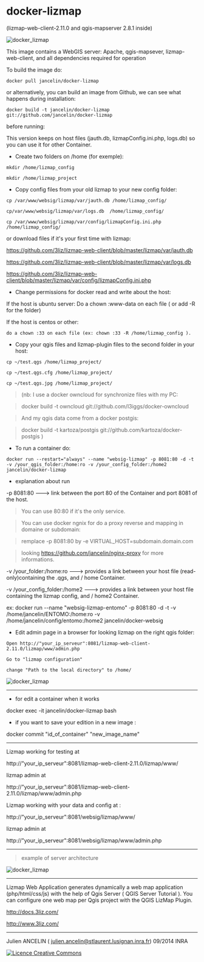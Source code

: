 
docker-lizmap 
=============

(lizmap-web-client-2.11.0 and qgis-mapserver 2.8.1 inside)

![docker_lizmap](https://cloud.githubusercontent.com/assets/6421175/4627293/b7a0a594-5389-11e4-909b-916039a16981.png)


This image contains a WebGIS server: 
Apache, qgis-mapsever, lizmap-web-client, and all dependencies required for operation


To build the image do:

```
docker pull jancelin/docker-lizmap 
```
or alternatively, you can build an image from Github, we can see what happens during installation:

```
docker build -t jancelin/docker-lizmap git://github.com/jancelin/docker-lizmap
```

before running: 

This version keeps on host files (jauth.db, lizmapConfig.ini.php, logs.db) so you can use it for other Container.

* Create two folders on /home (for exemple):
```
mkdir /home/lizmap_config

mkdir /home/lizmap_project
```

* Copy config files from your old lizmap to your new config folder:
```
cp /var/www/websig/lizmap/var/jauth.db /home/lizmap_config/

cp/var/www/websig/lizmap/var/logs.db  /home/lizmap_config/

cp /var/www/websig/lizmap/var/config/lizmapConfig.ini.php /home/lizmap_config/
```
or download files if it's your first time with lizmap:

https://github.com/3liz/lizmap-web-client/blob/master/lizmap/var/jauth.db

https://github.com/3liz/lizmap-web-client/blob/master/lizmap/var/logs.db

https://github.com/3liz/lizmap-web-client/blob/master/lizmap/var/config/lizmapConfig.ini.php

* Change permissions for docker read and write about the host:

If the host is ubuntu server:
Do a chown :www-data on each file ( or add -R for the folder)

If the host is centos or other: 
```
do a chown :33 on each file (ex: chown :33 -R /home/lizmap_config ).
```
* Copy your qgis files and lizmap-plugin files to the second folder in your host:
```
cp ~/test.qgs /home/lizmap_project/

cp ~/test.qgs.cfg /home/lizmap_project/

cp ~/test.qgs.jpg /home/lizmap_project/
```
> (nb:
> I use a docker owncloud for synchronize files with my PC:

> docker build -t owncloud git://github.com/l3iggs/docker-owncloud

> And my qgis data come from a docker postgis:

> docker build -t kartoza/postgis git://github.com/kartoza/docker-postgis
> )

* To run a container do:
```
docker run --restart="always" --name "websig-lizmap" -p 8081:80 -d -t -v /your_qgis_folder:/home:ro -v /your_config_folder:/home2 jancelin/docker-lizmap
```

* explanation about run

-p 8081:80 ---> link between the port 80 of the Container and port 8081 of the host.

 >  You can use 80:80 if it's the only service. 

 > You can use docker ngnix for do a proxy reverse and mapping in domaine or subdomain:
  
 > remplace -p 8081:80 by -e VIRTUAL_HOST=subdomain.domain.com
  
 > looking https://github.com/jancelin/nginx-proxy for more informations.
 
-v /your_folder:/home:ro ---> provides a link between your host file (read-only)containing the .qgs, and / home Container.

-v /your_config_folder:/home2 ---> provides a link between your host file containing the lizmap config, and / home2 Container.

ex: docker run --name "websig-lizmap-entomo" -p 8081:80 -d -t -v /home/jancelin/ENTOMO:/home:ro -v /home/jancelin/config/entomo:/home2 jancelin/docker-websig

* Edit admin page in a browser for looking lizmap on the right qgis folder:
```
Open http://"your_ip_serveur":8081/lizmap-web-client-2.11.0/lizmap/www/admin.php

Go to "lizmap configuration"

change "Path to the local directory" to /home/
```
![docker_lizmap](https://cloud.githubusercontent.com/assets/6421175/7345155/66bd78cc-ecd2-11e4-987b-6788a104adb3.jpeg)

____________________________________________________________________________________

* for edit a container when it works

docker exec -it jancelin/docker-lizmap bash 

* if you want to save your edition in a new image : 

docker commit "id_of_container" "new_image_name"

____________________________________________________________________________________

Lizmap working for testing at 

http://"your_ip_serveur":8081/lizmap-web-client-2.11.0/lizmap/www/

lizmap admin at 

http://"your_ip_serveur":8081/lizmap-web-client-2.11.0/lizmap/www/admin.php

Lizmap working with your data and config at : 

http://"your_ip_serveur":8081/websig/lizmap/www/

lizmap admin at 

http://"your_ip_serveur":8081/websig/lizmap/www/admin.php

____________________________________________________________________________________

> example of server architecture

![docker_lizmap](https://cloud.githubusercontent.com/assets/6421175/7345474/3f403ca0-ecd5-11e4-8675-714fb9388863.jpg)

____________________________________________________________________________________

Lizmap Web Application generates dynamically a web map application (php/html/css/js) with the help of Qgis Server ( QGIS Server Tutorial ). You can configure one web map per Qgis project with the QGIS LizMap Plugin.

http://docs.3liz.com/

http://www.3liz.com/

____________________________________________________________________________________

Julien ANCELIN ( julien.ancelin@stlaurent.lusignan.inra.fr) 09/2014 INRA 

<a rel="license" href="http://creativecommons.org/licenses/by-sa/4.0/"><img alt="Licence Creative Commons" style="border-width:0" src="https://i.creativecommons.org/l/by-sa/4.0/88x31.png" /></a>

